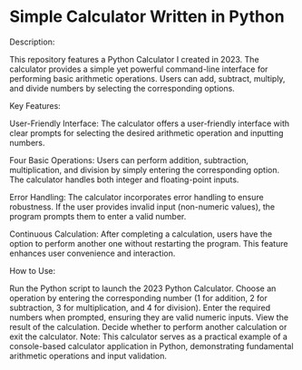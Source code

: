 # Simple Calculator Written in Python
Description:

This repository features a Python Calculator I created in 2023. The calculator provides a simple yet powerful command-line interface for performing basic arithmetic operations. Users can add, subtract, multiply, and divide numbers by selecting the corresponding options.

Key Features:

User-Friendly Interface: The calculator offers a user-friendly interface with clear prompts for selecting the desired arithmetic operation and inputting numbers.

Four Basic Operations: Users can perform addition, subtraction, multiplication, and division by simply entering the corresponding option. The calculator handles both integer and floating-point inputs.

Error Handling: The calculator incorporates error handling to ensure robustness. If the user provides invalid input (non-numeric values), the program prompts them to enter a valid number.

Continuous Calculation: After completing a calculation, users have the option to perform another one without restarting the program. This feature enhances user convenience and interaction.

How to Use:

Run the Python script to launch the 2023 Python Calculator.
Choose an operation by entering the corresponding number (1 for addition, 2 for subtraction, 3 for multiplication, and 4 for division).
Enter the required numbers when prompted, ensuring they are valid numeric inputs.
View the result of the calculation.
Decide whether to perform another calculation or exit the calculator.
Note: This calculator serves as a practical example of a console-based calculator application in Python, demonstrating fundamental arithmetic operations and input validation.
